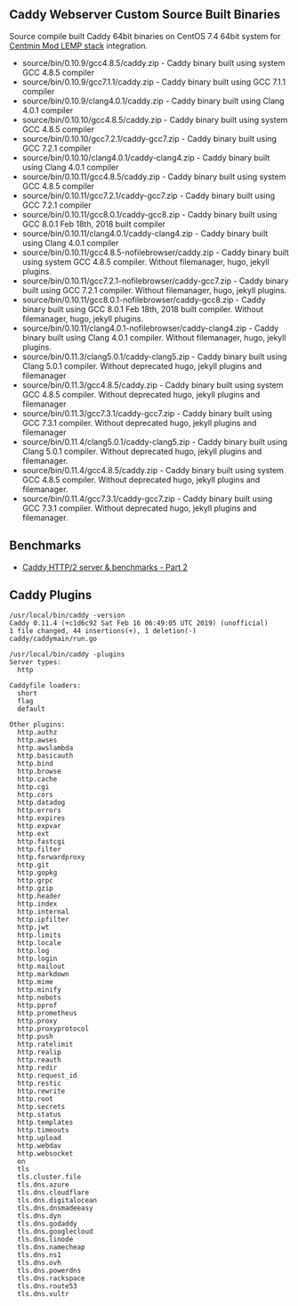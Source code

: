 ## Caddy Webserver Custom Source Built Binaries

Source compile built Caddy 64bit binaries on CentOS 7.4 64bit system for [Centmin Mod LEMP stack](https://centminmod.com/) integration.

* source/bin/0.10.9/gcc4.8.5/caddy.zip - Caddy binary built using system GCC 4.8.5 compiler
* source/bin/0.10.9/gcc7.1.1/caddy.zip - Caddy binary built using GCC 7.1.1 compiler
* source/bin/0.10.9/clang4.0.1/caddy.zip - Caddy binary built using Clang 4.0.1 compiler
* source/bin/0.10.10/gcc4.8.5/caddy.zip - Caddy binary built using system GCC 4.8.5 compiler
* source/bin/0.10.10/gcc7.2.1/caddy-gcc7.zip - Caddy binary built using GCC 7.2.1 compiler
* source/bin/0.10.10/clang4.0.1/caddy-clang4.zip - Caddy binary built using Clang 4.0.1 compiler
* source/bin/0.10.11/gcc4.8.5/caddy.zip - Caddy binary built using system GCC 4.8.5 compiler
* source/bin/0.10.11/gcc7.2.1/caddy-gcc7.zip - Caddy binary built using GCC 7.2.1 compiler
* source/bin/0.10.11/gcc8.0.1/caddy-gcc8.zip - Caddy binary built using GCC 8.0.1 Feb 18th, 2018 built compiler
* source/bin/0.10.11/clang4.0.1/caddy-clang4.zip - Caddy binary built using Clang 4.0.1 compiler
* source/bin/0.10.11/gcc4.8.5-nofilebrowser/caddy.zip - Caddy binary built using system GCC 4.8.5 compiler. Without filemanager, hugo, jekyll plugins.
* source/bin/0.10.11/gcc7.2.1-nofilebrowser/caddy-gcc7.zip - Caddy binary built using GCC 7.2.1 compiler. Without filemanager, hugo, jekyll plugins.
* source/bin/0.10.11/gcc8.0.1-nofilebrowser/caddy-gcc8.zip - Caddy binary built using GCC 8.0.1 Feb 18th, 2018 built compiler. Without filemanager, hugo, jekyll plugins.
* source/bin/0.10.11/clang4.0.1-nofilebrowser/caddy-clang4.zip - Caddy binary built using Clang 4.0.1 compiler. Without filemanager, hugo, jekyll plugins.
* source/bin/0.11.3/clang5.0.1/caddy-clang5.zip - Caddy binary built using Clang 5.0.1 compiler. Without deprecated hugo, jekyll plugins and filemanager
* source/bin/0.11.3/gcc4.8.5/caddy.zip - Caddy binary built using system GCC 4.8.5 compiler. Without deprecated hugo, jekyll plugins and filemanager
* source/bin/0.11.3/gcc7.3.1/caddy-gcc7.zip - Caddy binary built using GCC 7.3.1 compiler. Without deprecated hugo, jekyll plugins and filemanager
* source/bin/0.11.4/clang5.0.1/caddy-clang5.zip - Caddy binary built using Clang 5.0.1 compiler. Without deprecated hugo, jekyll plugins and filemanager.
* source/bin/0.11.4/gcc4.8.5/caddy.zip - Caddy binary built using system GCC 4.8.5 compiler. Without deprecated hugo, jekyll plugins and filemanager.
* source/bin/0.11.4/gcc7.3.1/caddy-gcc7.zip - Caddy binary built using GCC 7.3.1 compiler. Without deprecated hugo, jekyll plugins and filemanager.

## Benchmarks

* [Caddy HTTP/2 server & benchmarks - Part 2](https://community.centminmod.com/threads/caddy-http-2-server-benchmarks-part-2.12873/)

## Caddy Plugins

```
/usr/local/bin/caddy -version
Caddy 0.11.4 (+c1d6c92 Sat Feb 16 06:49:05 UTC 2019) (unofficial)
1 file changed, 44 insertions(+), 1 deletion(-)
caddy/caddymain/run.go
```

```
/usr/local/bin/caddy -plugins
Server types:
  http

Caddyfile loaders:
  short
  flag
  default

Other plugins:
  http.authz
  http.awses
  http.awslambda
  http.basicauth
  http.bind
  http.browse
  http.cache
  http.cgi
  http.cors
  http.datadog
  http.errors
  http.expires
  http.expvar
  http.ext
  http.fastcgi
  http.filter
  http.forwardproxy
  http.git
  http.gopkg
  http.grpc
  http.gzip
  http.header
  http.index
  http.internal
  http.ipfilter
  http.jwt
  http.limits
  http.locale
  http.log
  http.login
  http.mailout
  http.markdown
  http.mime
  http.minify
  http.nobots
  http.pprof
  http.prometheus
  http.proxy
  http.proxyprotocol
  http.push
  http.ratelimit
  http.realip
  http.reauth
  http.redir
  http.request_id
  http.restic
  http.rewrite
  http.root
  http.secrets
  http.status
  http.templates
  http.timeouts
  http.upload
  http.webdav
  http.websocket
  on
  tls
  tls.cluster.file
  tls.dns.azure
  tls.dns.cloudflare
  tls.dns.digitalocean
  tls.dns.dnsmadeeasy
  tls.dns.dyn
  tls.dns.godaddy
  tls.dns.googlecloud
  tls.dns.linode
  tls.dns.namecheap
  tls.dns.ns1
  tls.dns.ovh
  tls.dns.powerdns
  tls.dns.rackspace
  tls.dns.route53
  tls.dns.vultr
```